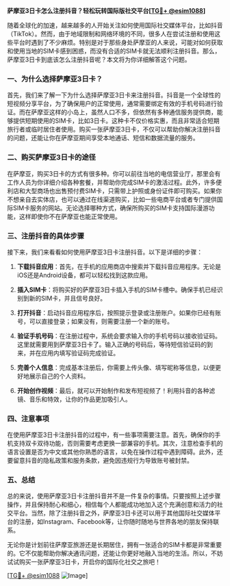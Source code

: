 **萨摩亚3日卡怎么注册抖音？轻松玩转国际版社交平台[[TG💪+ @esim1088](https://t.me/s/esim1088)]**

随着全球化的加速，越来越多的人开始关注如何使用国际社交媒体平台，比如抖音（TikTok）。然而，由于地域限制和网络环境的不同，很多人在尝试注册和使用这些平台时遇到了不少麻烦。特别是对于那些身处萨摩亚的人来说，可能对如何获取和使用当地的SIM卡感到困惑，而没有合适的SIM卡就无法顺利注册抖音。那么，萨摩亚3日卡到底该怎么注册抖音呢？本文将为你详细解答这个问题。

### 一、为什么选择萨摩亚3日卡？

首先，我们来了解一下为什么选择萨摩亚3日卡来注册抖音。抖音是一个全球性的短视频分享平台，为了确保用户的正常使用，通常需要绑定有效的手机号码进行验证。而在萨摩亚这样的小岛上，虽然人口不多，但依然有多种通信服务提供商，能够提供短期使用的SIM卡，比如3日卡。这种卡不仅价格实惠，而且非常适合短期旅行者或临时居住者使用。购买一张萨摩亚3日卡，不仅可以帮助你解决注册抖音的问题，还能让你在萨摩亚期间享受本地通话、短信和数据流量的服务。

### 二、购买萨摩亚3日卡的途径

在萨摩亚，购买3日卡的方式有很多种。你可以前往当地的电信营业厅，那里会有工作人员为你详细介绍各种套餐，并帮助你完成SIM卡的激活过程。此外，许多便利店和大型商场也出售预付费SIM卡，只需带上护照或身份证件即可购买。如果你不想亲自去实体店，也可以通过在线渠道购买，比如一些电商平台或者专门提供国际SIM卡服务的网站。无论选择哪种方式，确保所购买的SIM卡支持国际漫游功能，这样即使你不在萨摩亚也能正常使用。

### 三、注册抖音的具体步骤

接下来，我们来看看如何使用萨摩亚3日卡注册抖音。以下是详细的步骤：

1. **下载抖音应用**：首先，在手机的应用商店中搜索并下载抖音应用程序。无论是iOS还是Android设备，都可以轻松找到这款应用。

2. **插入SIM卡**：将购买好的萨摩亚3日卡插入手机的SIM卡槽中。确保手机已经识别到新的SIM卡，并且信号良好。

3. **打开抖音**：启动抖音应用程序后，按照提示登录或注册账户。如果你已经有账号，可以直接登录；如果没有，则需要注册一个新的账号。

4. **验证手机号码**：在注册过程中，系统会要求输入你的手机号码以接收验证码。这里就需要用到萨摩亚3日卡了。输入正确的号码后，等待短信验证码的到来，并在应用内填写验证码完成验证。

5. **完善个人信息**：完成基本注册后，你需要上传头像、填写昵称等信息，以便更好地展示自己的个人资料。

6. **开始创作视频**：最后，就可以开始制作和发布短视频了！利用抖音的各种滤镜、音乐和特效，让你的作品更加吸引人。

### 四、注意事项

在使用萨摩亚3日卡注册抖音的过程中，有一些事项需要注意。首先，确保你的手机支持双卡双待功能，否则需要考虑更换一部兼容的手机。其次，注意检查手机的语言设置是否为中文或其他你熟悉的语言，以免在操作过程中遇到障碍。此外，还要留意抖音的隐私政策和服务条款，避免因违规行为导致账号被封禁。

### 五、总结

总的来说，使用萨摩亚3日卡注册抖音并不是一件复杂的事情。只要按照上述步骤操作，并且保持耐心和细心，相信每个人都能成功地加入这个充满创意和活力的社交平台。当然，除了注册抖音之外，萨摩亚3日卡还可以用于其他国际社交媒体平台的注册，如Instagram、Facebook等，让你随时随地与世界各地的朋友保持联系。

无论你是计划前往萨摩亚旅游还是长期居住，拥有一张适合的SIM卡都是非常重要的。它不仅能帮助你解决通讯问题，还能让你更好地融入当地的生活。所以，不妨试试购买一张萨摩亚3日卡，开启你的国际化社交之旅吧！

[[TG💪+ @esim1088](https://t.me/s/esim1088) ![Image](https://i.postimg.cc/4NQfJmqS/Snipaste-2025-05-13-00-14-12.png)]
